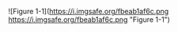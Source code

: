 ![Figure 1-1](https://i.imgsafe.org/fbeab1af6c.png https://i.imgsafe.org/fbeab1af6c.png "Figure 1-1")

